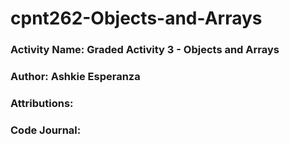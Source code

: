 # cpnt262-Objects-and-Arrays
### Activity Name: Graded Activity 3 - Objects and Arrays
### Author: Ashkie Esperanza
### Attributions:
### Code Journal: